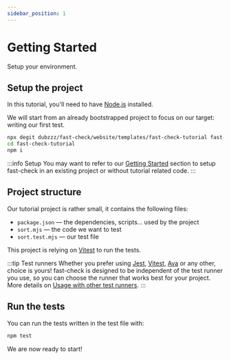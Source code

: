```yaml
---
sidebar_position: 1
---
```


# Getting Started

Setup your environment.

## Setup the project

In this tutorial, you'll need to have [Node.js](https://nodejs.org/en/download/) installed.

We will start from an already bootstrapped project to focus on our target: writing our first test.

```bash npm2yarn
npx degit dubzzz/fast-check/website/templates/fast-check-tutorial fast-check-tutorial
cd fast-check-tutorial
npm i
```

:::info Setup
You may want to refer to our [Getting Started](/link-missing) section to setup fast-check in an existing project or without tutorial related code.
:::

## Project structure

Our tutorial project is rather small, it contains the following files:

- `package.json` — the dependencies, scripts… used by the project
- `sort.mjs` — the code we want to test
- `sort.test.mjs` — our test file

This project is relying on [Vitest](https://vitest.dev/) to run the tests.

:::tip Test runners
Whether you prefer using [Jest](https://jestjs.io/), [Vitest](https://vitest.dev/), [Ava](https://github.com/avajs/ava#readme) or any other, choice is yours! fast-check is designed to be independent of the test runner you use, so you can choose the runner that works best for your project. More details on [Usage with other test runners](/link-missing).
:::

## Run the tests

You can run the tests written in the test file with:

```bash npm2yarn
npm test
```

We are now ready to start!
